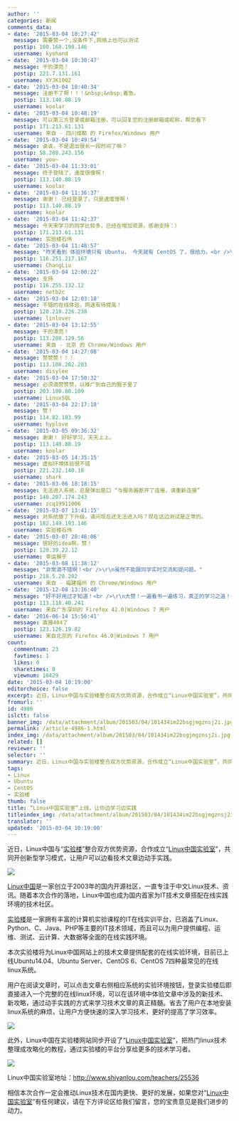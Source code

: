```yaml
---
author: ''
categories: 新闻
comments_data:
- date: '2015-03-04 10:27:42'
  message: 需要赞一个,没条件下,网络上也可以测试
  postip: 180.168.198.146
  username: kyohand
- date: '2015-03-04 10:30:47'
  message: 干的漂亮！
  postip: 221.7.131.161
  username: XYJK1002
- date: '2015-03-04 10:40:34'
  message: 注册不了啊！！！&nbsp;&nbsp;着急。
  postip: 113.140.88.19
  username: koolar
- date: '2015-03-04 10:48:19'
  message: 可以第三方登录或邮箱注册，可以回复您的注册邮箱或昵称，帮您看下
  postip: 171.213.61.131
  username: 来自 - 四川成都 的 Firefox/Windows 用户
- date: '2015-03-04 10:49:54'
  message: 诶诶，不是退出很长一段时间了嘛？
  postip: 58.208.243.156
  username: you~
- date: '2015-03-04 11:33:01'
  message: 终于登陆了，速度很慢啊！
  postip: 113.140.88.19
  username: koolar
- date: '2015-03-04 11:36:37'
  message: 谢谢！ 已经登录了，只是速度慢啊！
  postip: 113.140.88.19
  username: koolar
- date: '2015-03-04 11:42:37'
  message: 今天来学习的同学比较多，已经在增加资源，感谢支持：）
  postip: 171.213.61.131
  username: 实验楼石伟
- date: '2015-03-04 11:48:57'
  message: "昨天看到 体验环境只有 Ubuntu， 今天就有 CentOS 了，很给力。<br />\r\n支持！"
  postip: 116.251.217.167
  username: ChangLiu
- date: '2015-03-04 12:00:22'
  message: 支持
  postip: 116.255.132.12
  username: netb2c
- date: '2015-03-04 12:03:18'
  message: 不错的在线体验，网速有待提高！
  postip: 120.218.226.238
  username: linlover
- date: '2015-03-04 13:12:55'
  message: 干的漂亮！
  postip: 113.208.129.56
  username: 来自 - 北京 的 Chrome/Windows 用户
- date: '2015-03-04 14:27:08'
  message: 赞赞赞！！！
  postip: 113.108.202.203
  username: disylee
- date: '2015-03-04 17:50:32'
  message: 必须滴赞赞赞，以推广到自己的圈子里了
  postip: 203.100.80.109
  username: LinuxSQL
- date: '2015-03-04 22:17:18'
  message: 赞！
  postip: 114.82.183.99
  username: hyplove
- date: '2015-03-05 09:36:32'
  message: 谢谢！ 好好学习，天天上上。
  postip: 113.140.88.19
  username: koolar
- date: '2015-03-05 14:35:15'
  message: 虚拟环境体验很不错
  postip: 221.232.140.18
  username: shark
- date: '2015-03-06 18:18:15'
  message: 无法进入系统，总是弹出窗口 “与服务器断开了连接，请重新连接”
  postip: 140.207.174.243
  username: zcq19911006
- date: '2015-03-07 13:41:15'
  message: 对系统做了下升级，请问现在还无法进入吗？现在这边测试是正常的。
  postip: 182.149.193.146
  username: 实验楼石伟
- date: '2015-03-07 20:46:06'
  message: 很好的idea啊，赞！
  postip: 120.39.22.12
  username: 幸运猴子
- date: '2015-03-08 11:38:12'
  message: "非常滴不错啊！<br />\r\n虽然不能跟同学实时交流和提问题。"
  postip: 218.5.28.202
  username: 来自 - 福建福州 的 Chrome/Windows 用户
- date: '2015-12-08 13:16:40'
  message: "好不好用过才知道！<br />\r\n大赞！一遍看书一遍练习，真正的学习之道！<br />\r\n最好还能下载点资料！"
  postip: 113.118.40.241
  username: 来自广东深圳的 Firefox 42.0|Windows 7 用户
- date: '2016-06-14 15:56:41'
  message: 直接404了
  postip: 123.126.19.82
  username: 来自北京的 Firefox 46.0|Windows 7 用户
count:
  commentnum: 23
  favtimes: 1
  likes: 0
  sharetimes: 0
  viewnum: 16429
date: '2015-03-04 10:19:00'
editorchoice: false
excerpt: 近日，Linux中国与实验楼整合双方优势资源，合作成立“Linux中国实验室”，共同开创新型学习模式，让用户边看技术文章边动手实践。登录实验楼后直接进入一个完整的在线linux环境，省去用户在本地安装linux系统的麻烦，方便快速的深入学习技术，提高了学习效率。
fromurl: ''
id: 4986
islctt: false
banner_img: /data/attachment/album/201503/04/101434im22bsgjmgznsj2i.jpg
permalink: /article-4986-1.html
index_img: /data/attachment/album/201503/04/101434im22bsgjmgznsj2i.jpg
related: []
reviewer: ''
selector: ''
summary: 近日，Linux中国与实验楼整合双方优势资源，合作成立“Linux中国实验室”，共同开创新型学习模式，让用户边看技术文章边动手实践。登录实验楼后直接进入一个完整的在线linux环境，省去用户在本地安装linux系统的麻烦，方便快速的深入学习技术，提高了学习效率。
tags:
- Linux
- Ubuntu
- CentOS
- 实验楼
thumb: false
title: “Linux中国实验室”上线，让你边学习边实践
titleindex_img: /data/attachment/album/201503/04/101434im22bsgjmgznsj2i.jpg
translator: ''
updated: '2015-03-04 10:19:00'
---
```


近日，Linux中国与“[实验楼](http://www.shiyanlou.com/)”整合双方优势资源，合作成立“[Linux中国实验室](http://www.shiyanlou.com/teachers/25536)”，共同开创新型学习模式，让用户可以边看技术文章边动手实践。


![](/data/attachment/album/201503/04/101434im22bsgjmgznsj2i.jpg)


[Linux中国](http://linux.cn/)是一家创立于2003年的国内开源社区，一直专注于中文Linux技术、资讯。随着本次合作的落地，Linux中国也成为国内首家为IT技术文章搭配在线实践环境的技术社区。


[实验楼](http://www.shiyanlou.com/)是一家拥有丰富的计算机实验课程的IT在线实训平台，已涵盖了Linux、Python、C、Java、PHP等主要的IT技术领域，而且可以为用户提供编程、运维、测试、云计算、大数据等全面的在线实践环境。


本次实验楼将为Linux中国网站上的技术文章提供配套的在线实验环境，目前已上线Ubuntu14.04、Ubuntu Server、CentOS 6、CentOS 7四种最常见的在线linux系统。


用户在阅读文章时，可以点击文章右侧相应系统的实验环境按钮，登录实验楼后即直接进入一个完整的在线linux环境，可以在该环境中体验文章中涉及的新技术、新攻略，通过动手实践的方式来学习技术文章的真正精髓。省去了用户在本地安装linux系统的麻烦，让用户方便快速的深入学习技术，更好的提高了学习效率。


![](/data/attachment/album/201503/04/090144mwkxwskjxcnwj5ov.png)


此外，Linux中国在实验楼网站同步开设了“[Linux中国实验室](http://www.shiyanlou.com/teachers/25536)”，把热门linux技术整理成攻略化的教程，通过实验楼的平台分享给更多的技术学习者。


![](/data/attachment/album/201503/04/090616endibne15y516jic.png)


Linux中国实验室地址：<http://www.shiyanlou.com/teachers/25536>


相信本次合作一定会推动Linux技术在国内更快、更好的发展，如果您对“[Linux中国实验室](http://www.shiyanlou.com/teachers/25536)”有任何建议，请在下方评论区给我们留言，您的宝贵意见是我们进步的动力。